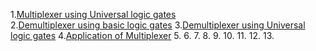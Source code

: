 1.<a href="http://vlabs.iitb.ac.in/rec-bootathon/vlabdigitizers-multiplexer-using-universal-logic-gates-pvgcoet/">Multiplexer using Universal logic gates</a><br>
2.<a href="http://vlabs.iitb.ac.in/rec-bootathon/vlabdigitizers-demultiplexer-using-basic-logic-gates-pvgcoet/">Demultiplexer using basic logic gates</a>
3.<a href="http://vlabs.iitb.ac.in/rec-bootathon/vlabdigitizers-demultiplexer-using-universal-logic-gates-pvgcoet/">Demultiplexer using Universal logic gates</a>
4.<a href="http://vlabs.iitb.ac.in/rec-bootathon/vlabdigitizers-multiplexer-application-pvgcoet/theory.html">Application of Multiplexer</a>
5.<a href=""></a>
6.<a href=""></a>
7.<a href=""></a>
8.<a href=""></a>
9.<a href=""></a>
10.<a href=""></a>
11.<a href=""></a>
12.<a href=""></a>
13.<a href=""></a>